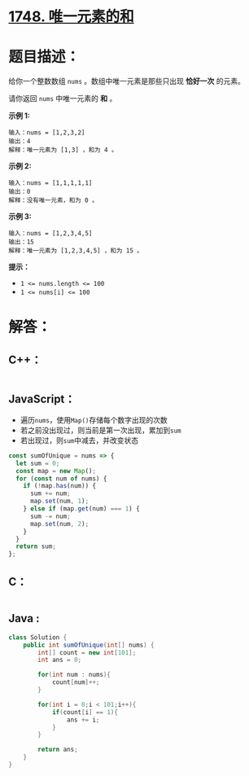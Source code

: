 # [1748. 唯一元素的和](https://leetcode-cn.com/problems/sum-of-unique-elements/)

# 题目描述：

给你一个整数数组 `nums` 。数组中唯一元素是那些只出现 **恰好一次** 的元素。

请你返回 `nums` 中唯一元素的 **和** 。



**示例 1:**

```
输入：nums = [1,2,3,2]
输出：4
解释：唯一元素为 [1,3] ，和为 4 。
```

**示例 2:**

```
输入：nums = [1,1,1,1,1]
输出：0
解释：没有唯一元素，和为 0 。
```

**示例 3:**

```
输入：nums = [1,2,3,4,5]
输出：15
解释：唯一元素为 [1,2,3,4,5] ，和为 15 。
```

**提示：**

- `1 <= nums.length <= 100`
- `1 <= nums[i] <= 100`


# 解答：

## C++：

```cpp

```

## JavaScript：

- 遍历`nums`，使用`Map()`存储每个数字出现的次数
- 若之前没出现过，则当前是第一次出现，累加到`sum`
- 若出现过，则`sum`中减去，并改变状态

```javascript
const sumOfUnique = nums => {
  let sum = 0;
  const map = new Map();
  for (const num of nums) {
    if (!map.has(num)) {
      sum += num;
      map.set(num, 1);
    } else if (map.get(num) === 1) {
      sum -= num;
      map.set(num, 2);
    }
  }
  return sum;
};
```

## C：

```c

```

## Java :

```java
class Solution {
    public int sumOfUnique(int[] nums) {
        int[] count = new int[101];
        int ans = 0;

        for(int num : nums){
            count[num]++;
        }

        for(int i = 0;i < 101;i++){
            if(count[i] == 1){
                ans += i;
            }
        }

        return ans;
    }
}
```

